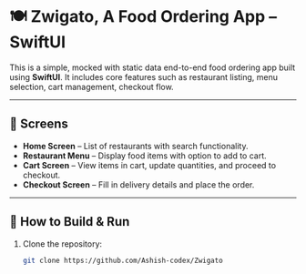 # 🍽️ Zwigato, A Food Ordering App – SwiftUI

This is a simple, mocked with static data end-to-end food ordering app built using **SwiftUI**. It includes core features such as restaurant listing, menu selection, cart management, checkout flow.

---

## 📱 Screens

- **Home Screen** – List of restaurants with search functionality.
- **Restaurant Menu** – Display food items with option to add to cart.
- **Cart Screen** – View items in cart, update quantities, and proceed to checkout.
- **Checkout Screen** – Fill in delivery details and place the order.

---

## 🚀 How to Build & Run

1. Clone the repository:

   ```bash
   git clone https://github.com/Ashish-codex/Zwigato
